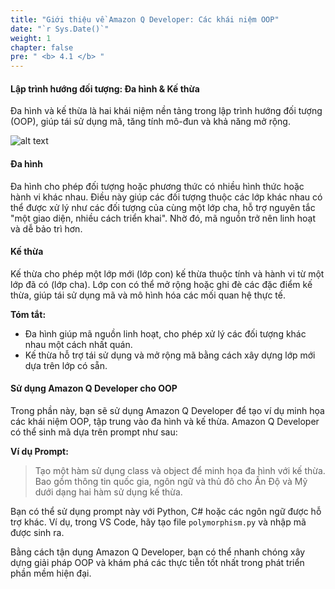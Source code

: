 ```yaml
---
title: "Giới thiệu về Amazon Q Developer: Các khái niệm OOP"
date: "`r Sys.Date()`"
weight: 1
chapter: false
pre: " <b> 4.1 </b> "
---
```


#### Lập trình hướng đối tượng: Đa hình & Kế thừa

Đa hình và kế thừa là hai khái niệm nền tảng trong lập trình hướng đối tượng (OOP), giúp tái sử dụng mã, tăng tính mô-đun và khả năng mở rộng.

![alt text](/images/4-functional_reference/4.1-oop/image.png?width=90pc)

#### Đa hình
Đa hình cho phép đối tượng hoặc phương thức có nhiều hình thức hoặc hành vi khác nhau. Điều này giúp các đối tượng thuộc các lớp khác nhau có thể được xử lý như các đối tượng của cùng một lớp cha, hỗ trợ nguyên tắc "một giao diện, nhiều cách triển khai". Nhờ đó, mã nguồn trở nên linh hoạt và dễ bảo trì hơn.

#### Kế thừa
Kế thừa cho phép một lớp mới (lớp con) kế thừa thuộc tính và hành vi từ một lớp đã có (lớp cha). Lớp con có thể mở rộng hoặc ghi đè các đặc điểm kế thừa, giúp tái sử dụng mã và mô hình hóa các mối quan hệ thực tế.

**Tóm tắt:**
- Đa hình giúp mã nguồn linh hoạt, cho phép xử lý các đối tượng khác nhau một cách nhất quán.
- Kế thừa hỗ trợ tái sử dụng và mở rộng mã bằng cách xây dựng lớp mới dựa trên lớp có sẵn.

#### Sử dụng Amazon Q Developer cho OOP
Trong phần này, bạn sẽ sử dụng Amazon Q Developer để tạo ví dụ minh họa các khái niệm OOP, tập trung vào đa hình và kế thừa. Amazon Q Developer có thể sinh mã dựa trên prompt như sau:

**Ví dụ Prompt:**
> Tạo một hàm sử dụng class và object để minh họa đa hình với kế thừa. Bao gồm thông tin quốc gia, ngôn ngữ và thủ đô cho Ấn Độ và Mỹ dưới dạng hai hàm sử dụng kế thừa.

Bạn có thể sử dụng prompt này với Python, C# hoặc các ngôn ngữ được hỗ trợ khác. Ví dụ, trong VS Code, hãy tạo file `polymorphism.py` và nhập mã được sinh ra.

Bằng cách tận dụng Amazon Q Developer, bạn có thể nhanh chóng xây dựng giải pháp OOP và khám phá các thực tiễn tốt nhất trong phát triển phần mềm hiện đại.